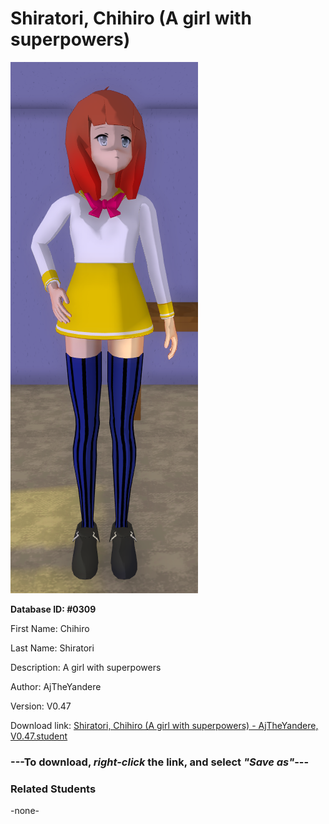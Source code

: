 # Shiratori, Chihiro (A girl with superpowers)

<img src="Files/Images/Shiratori, Chihiro (A girl with superpowers).png" title="Shiratori, Chihiro (A girl with superpowers) - AjTheYandere, V0.47">

**Database ID: #0309**

First Name: Chihiro

Last Name: Shiratori

Description: A girl with superpowers

Author: AjTheYandere

Version: V0.47

Download link: <a href="https://raw.githubusercontent.com/Arbiter1223/Daigaku-Gurashi-Custom-Students/master/Files/Studen%20Files/Shiratori%2C%20Chihiro%20(A%20girl%20with%20superpowers)%20-%20AjTheYandere%2C%20V0.47.student">Shiratori, Chihiro (A girl with superpowers) - AjTheYandere, V0.47.student</a>

### ---**To download, _right-click_ the link, and select _"Save as"_**---

### Related Students

-none-
